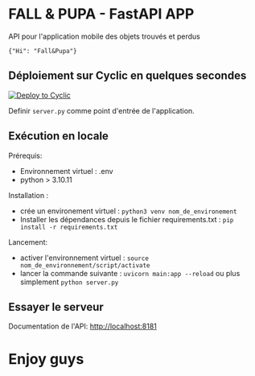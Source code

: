 # FALL & PUPA - FastAPI APP

API pour l'application mobile des objets trouv&eacute;s et perdus
```
{"Hi": "Fall&Pupa"}
```

## D&eacute;ploiement sur Cyclic en quelques secondes

[![Deploy to Cyclic](https://deploy.cyclic.app/button.svg)](https://deploy.cyclic.app/)

Definir `server.py` comme point d'entrée de l'application.

## Ex&eacute;cution en locale

Prérequis:
- Environnement virtuel : .env
- python > 3.10.11

Installation :
- crée un environement virtuel : `python3 venv nom_de_environement`
- Installer les dépendances depuis  le fichier requirements.txt : `pip install -r requirements.txt`

Lancement:
- activer l'environnement virtuel : `source nom_de_environnement/script/activate`
- lancer la commande suivante : `uvicorn main:app --reload` ou plus simplement `python server.py`

## Essayer le serveur

Documentation de l'API: [http://localhost:8181](http://localhost:8181)


# Enjoy guys